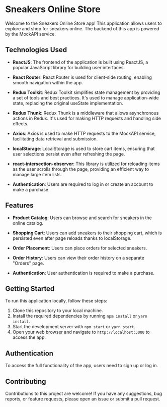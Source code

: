 # Sneakers Online Store

Welcome to the Sneakers Online Store app! This application allows users to explore and shop for sneakers online. The backend of this app is powered by the MockAPI service.

## Technologies Used

- **ReactJS**: The frontend of the application is built using ReactJS, a popular JavaScript library for building user interfaces.

- **React Router**: React Router is used for client-side routing, enabling smooth navigation within the app.

- **Redux Toolkit**: Redux Toolkit simplifies state management by providing a set of tools and best practices. It's used to manage application-wide state, replacing the original useState implementation.

- **Redux Thunk**: Redux Thunk is a middleware that allows asynchronous actions in Redux. It's used for making HTTP requests and handling side effects.

- **Axios**: Axios is used to make HTTP requests to the MockAPI service, facilitating data retrieval and submission.

- **localStorage**: LocalStorage is used to store cart items, ensuring that user selections persist even after refreshing the page.

- **react-intersection-observer**: This library is utilized for reloading items as the user scrolls through the page, providing an efficient way to manage large item lists.

- **Authentication**: Users are required to log in or create an account to make a purchase.

## Features

- **Product Catalog**: Users can browse and search for sneakers in the online catalog.

- **Shopping Cart**: Users can add sneakers to their shopping cart, which is persisted even after page reloads thanks to localStorage.

- **Order Placement**: Users can place orders for selected sneakers.

- **Order History**: Users can view their order history on a separate "Orders" page.

- **Authentication**: User authentication is required to make a purchase.

## Getting Started

To run this application locally, follow these steps:

1. Clone this repository to your local machine.
2. Install the required dependencies by running `npm install` or `yarn install`.
3. Start the development server with `npm start` or `yarn start`.
4. Open your web browser and navigate to `http://localhost:3000` to access the app.

## Authentication

To access the full functionality of the app, users need to sign up or log in.

## Contributing

Contributions to this project are welcome! If you have any suggestions, bug reports, or feature requests, please open an issue or submit a pull request.




